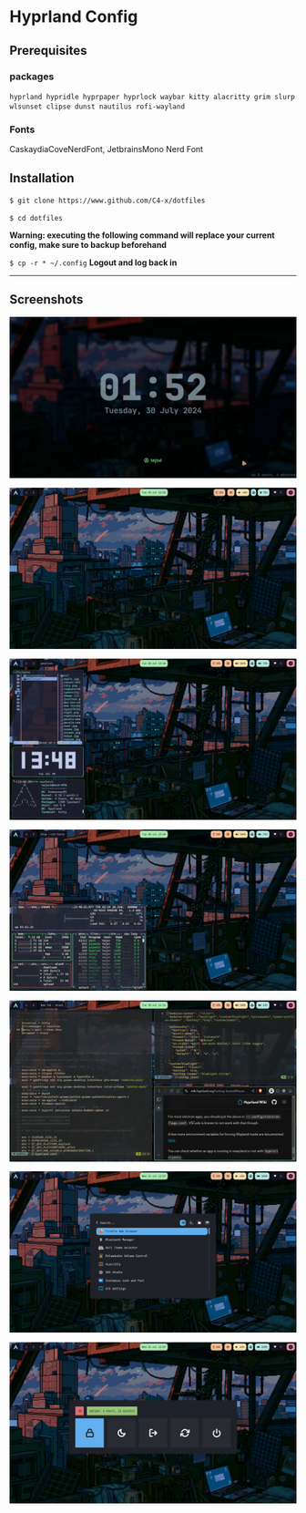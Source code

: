 # Hyprland Config
## Prerequisites
### packages
`hyprland hypridle hyprpaper hyprlock waybar kitty alacritty grim slurp wlsunset clipse dunst nautilus rofi-wayland`

### Fonts
CaskaydiaCoveNerdFont, JetbrainsMono Nerd Font

## Installation
`$ git clone https://www.github.com/C4-x/dotfiles`

`$ cd dotfiles`

**Warning: executing the following command will replace your current config, make sure to backup beforehand**

`$ cp -r * ~/.config`
**Logout and log back in**
***
## Screenshots
![30-07-2024-13:48:14.png](/Screenshots/vlcsnap-2024-07-30-13h52m48s405.png)

![30-07-2024-13:48:22.png](/Screenshots/30-07-2024-12:05:39.png)

![30-07-2024-14:14:28.png](/Screenshots/30-07-2024-13:48:14.png)

![vlcsnap-2024-07-30-13h52m48s405.png](/Screenshots/30-07-2024-13:48:22.png)

![30-07-2024-12:05:39.png](/Screenshots/30-07-2024-14:14:28.png)

![31-07-2024-120741.png](/Screenshots/31-07-2024-120735.png)

![31-07-2024-120735.png](/Screenshots/31-07-2024-120741.png)
